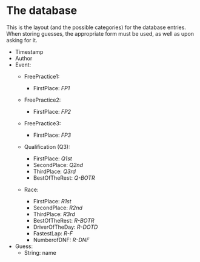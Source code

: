 # The database

This is the layout (and the possible categories) for the database entries. When storing guesses, the appropriate form must be used, as well as upon asking for it.


- Timestamp
- Author
- Event:
    - FreePractice1:
        - FirstPlace: *FP1*
    - FreePractice2:
        - FirstPlace: *FP2*
    - FreePractice3: 
        - FirstPlace: *FP3*

    - Qualification (Q3):
        - FirstPlace: *Q1st*
        - SecondPlace: *Q2nd*
        - ThirdPlace: *Q3rd*
        - BestOfTheRest: *Q-BOTR*

    - Race:
        - FirstPlace: *R1st*
        - SecondPlace: *R2nd*
        - ThirdPlace: *R3rd*
        - BestOfTheRest: *R-BOTR*
        - DriverOfTheDay: *R-DOTD*
        - FastestLap: *R-F*
        - NumberofDNF: *R-DNF*
- Guess:
  - String: name
